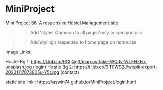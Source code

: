 # MiniProject
Mini Project S6. A responsive Hostel Management site

>>Add 'styles Common to all pages'only in common.css

>>Add stylings respected to home page on home.css

Image Links:

Hostel Bg 1: https://i.ibb.co/RCtjQg3/marcus-loke-WQJv-WU-HZFo-unsplash.jpg (login)
Hostle Bg 2: https://i.ibb.co/3T0WS2J/wepik-export-20231117073905u-Y5t.jpg (contact)

static site link : https://aswin74.github.io/MiniProject/login.html
